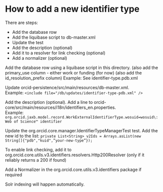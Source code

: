 How to add a new identifier type
================================

There are steps:
- Add the database row
- Add the liquibase script to db-master.xml
- Update the test
- Add the description (optional)
- Add it to a resolver for link checking (optional)
- Add a normalizer (optional)

Add the database row using a liquibase script in this directory. 
(also add the primary_use column - either work or funding (for now) 
(also add the id_resolution_prefix column) 
Example: See identifier-type.pdb.xml

Update orcid-persistence/src/main/resources/db-master.xml.  
Example: `<include file="/db/updates/identifier-type-pdb.xml" />`

Add the description (optional). Add a line to orcid-core/src/main/resources/i18n/identifiers_en.properties.  
Example: `org.orcid.jaxb.model.record.WorkExternalIdentifierType.wosuid=wosuid\: Web of Science™ identifier`

Update the org.orcid.core.manager.IdentifierTypeManagerTest test. Add the new id to the list: 
`private List<String> v2Ids = Arrays.asList(new String[]{"pdb","kuid",”your-new-type”});`

To enable link checking, add it to org.orcid.core.utils.v3.identifiers.resolvers.Http200Resolver (only if it reliably returns a 200 if found)

Add a Normalizer in the org.orcid.core.utils.v3.identifiers package if required

Solr indexing will happen automatically.





